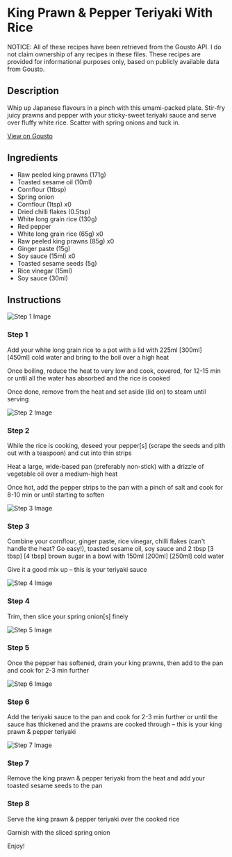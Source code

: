 # King Prawn & Pepper Teriyaki With Rice

NOTICE: All of these recipes have been retrieved from the Gousto API. I do not claim ownership of any recipes in these files. These recipes are provided for informational purposes only, based on publicly available data from Gousto.

## Description

Whip up Japanese flavours in a pinch with this umami-packed plate. Stir-fry juicy prawns and pepper with your sticky-sweet teriyaki sauce and serve over fluffy white rice. Scatter with spring onions and tuck in.


[View on Gousto](https://www.gousto.co.uk/recipes/cookbook/king-prawn-red-pepper-teriyaki-with-rice)

## Ingredients

- Raw peeled king prawns (171g)
- Toasted sesame oil (10ml)
- Cornflour (1tbsp)
- Spring onion
- Cornflour (1tsp) x0
- Dried chilli flakes (0.5tsp)
- White long grain rice (130g)
- Red pepper
- White long grain rice (65g) x0
- Raw peeled king prawns (85g) x0
- Ginger paste (15g)
- Soy sauce (15ml) x0
- Toasted sesame seeds (5g)
- Rice vinegar (15ml)
- Soy sauce (30ml)

## Instructions

![Step 1 Image](https://production-media.gousto.co.uk/cms/recipe-step-image/step-1-1-1657033383625-x200.jpg)

### Step 1

Add your white long grain rice to a pot with a lid with 225ml <span class="text-purple">[300ml]</span> <span class="text-danger">[450ml]</span> cold water and bring to the boil over a high heat

Once boiling, reduce the heat to very low and cook, covered, for 12-15 min or until all the water has absorbed and the rice is cooked

Once done, remove from the heat and set aside (lid on) to steam until serving

![Step 2 Image](https://production-media.gousto.co.uk/cms/recipe-step-image/Step-2-1657033386100-x200.jpg)

### Step 2

While the rice is cooking, deseed your pepper[s] (scrape the seeds and pith out with a teaspoon) and cut into thin strips

Heat a large, wide-based pan (preferably non-stick) with a drizzle of vegetable oil over a medium-high heat

Once hot, add the pepper strips to the pan with a pinch of salt and cook for 8-10 min or until starting to soften

![Step 3 Image](https://production-media.gousto.co.uk/cms/recipe-step-image/Step-4-1685976300347-x200.jpg)

### Step 3

Combine your cornflour, ginger paste, rice vinegar, chilli flakes (can't handle the heat? Go easy!), toasted sesame oil, soy sauce and 2 tbsp <span class="text-purple">[3 tbsp]</span> <span class="text-danger">[4 tbsp]</span> brown sugar in a bowl with 150ml <span class="text-purple">[200ml]</span> <span class="text-danger">[250ml]</span> cold water

Give it a good mix up – this is your teriyaki sauce

![Step 4 Image](https://production-media.gousto.co.uk/cms/recipe-step-image/Sliced-finely-spring-onions-1687848784498-x200.jpg)

### Step 4

Trim, then slice your spring onion[s] finely

![Step 5 Image](https://production-media.gousto.co.uk/cms/recipe-step-image/Step-5-1657033394757-x200.jpg)

### Step 5

Once the pepper has softened, drain your king prawns, then add to the pan and cook for 2-3 min further

![Step 6 Image](https://production-media.gousto.co.uk/cms/recipe-step-image/Step-6-1657033397217-x200.jpg)

### Step 6

Add the teriyaki sauce to the pan and cook for 2-3 min further or until the sauce has thickened and the prawns are cooked through – this is your king prawn & pepper teriyaki

![Step 7 Image](https://production-media.gousto.co.uk/cms/recipe-step-image/Step-7-1-1657033399928-x200.jpg)

### Step 7

Remove the king prawn & pepper teriyaki from the heat and add your toasted sesame seeds to the pan

### Step 8

Serve the king prawn & pepper teriyaki over the cooked rice

Garnish with the sliced spring onion

Enjoy!

